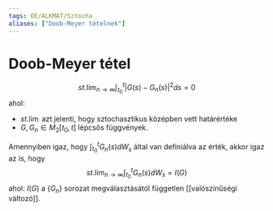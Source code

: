 ```yaml
---
tags: OE/ALKMAT/Sztocha 
aliases: ["Doob-Meyer tételnek"]
---
```

# Doob-Meyer tétel
$${st.\lim_{n \to \infty}} \int_{t_0}^t | G(s) - G_n(s)|^2ds = 0$$
ahol:
- ${st. \lim}$ azt jelenti, hogy sztochasztikus középben vett határértéke
- $G, G_n \in M_2[t_0,t]$ lépcsős függvények.

Amennyiben igaz, hogy $\int_{t_0}^t G_n(s) dW_s$ által van definiálva az érték, akkor igaz az is, hogy
$${st. \lim_{n \to \infty}} \int_{t_0}^t G_n(s) dW_s = I(G)$$
ahol: $I(G)$ a $\{G_n\}$ sorozat megválasztásától független [[valószínűségi változó]].